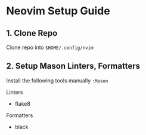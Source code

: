# Neovim Setup Guide

## 1. Clone Repo

Clone repo into `$HOME/.config/nvim`

## 2. Setup Mason Linters, Formatters

Install the following tools manually `:Mason`

Linters
* flake8

Formatters
* black
